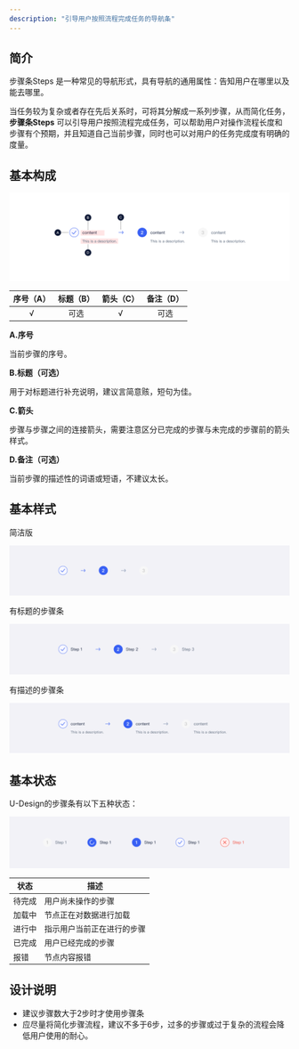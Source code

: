 ```yaml
---
description: "引导用户按照流程完成任务的导航条"
---
```

<!--副标题具体写法见源代码模式-->

## 简介

步骤条Steps 是一种常见的导航形式，具有导航的通用属性：告知用户在哪里以及能去哪里。

当任务较为复杂或者存在先后关系时，可将其分解成一系列步骤，从而简化任务，**步骤条Steps** 可以引导用户按照流程完成任务，可以帮助用户对操作流程长度和步骤有个预期，并且知道自己当前步骤，同时也可以对用户的任务完成度有明确的度量。




## 基本构成


![](../../../images/Steps/forms_01.png)

| 序号（A） | 标题（B） |箭头（C） |备注（D） |
| :-----: | :-----: |:-----: |:-----: |
|    √    |   可选    |  √  | 可选  |

**A.序号**

当前步骤的序号。

**B.标题（可选）**

用于对标题进行补充说明，建议言简意赅，短句为佳。

**C.箭头**

步骤与步骤之间的连接箭头，需要注意区分已完成的步骤与未完成的步骤前的箭头样式。

**D.备注（可选）**

当前步骤的描述性的词语或短语，不建议太长。




## 基本样式

简洁版

![](../../../images/Steps/styles_01.png)

有标题的步骤条

![](../../../images/Steps/styles_02.png)

有描述的步骤条

![](../../../images/Steps/styles_03.png)



## 基本状态

U-Design的步骤条有以下五种状态：

![](../../../images/Steps/states_01.png)

| 状态   | 描述                       |
| ------ | -------------------------- |
| 待完成 | 用户尚未操作的步骤         |
| 加载中 | 节点正在对数据进行加载     |
| 进行中 | 指示用户当前正在进行的步骤 |
| 已完成 | 用户已经完成的步骤         |
| 报错   | 节点内容报错               |




## 设计说明

- 建议步骤数大于2步时才使用步骤条
- 应尽量将简化步骤流程，建议不多于6步，过多的步骤或过于复杂的流程会降低用户使用的耐心。
